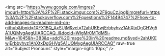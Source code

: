 <img
src=“https://www.google.com/imgres?imgurl=https%3A%2F%2Fi.stack.imgur.com%2F9guCz.jpg&imgrefurl=https%3A%2F%2Fstackoverflow.com%2Fquestions%2F14494747%2Fhow-to-add-images-to-readme-md-on-github&tbnid=1XFX1BQ_AxSUjM&vet=12ahUKEwjErbbyhvz1AhXtxDgGHVg5A1UQMygAegUIARCCAQ..i&docid=WIgMr0MTdM5i-M&w=1045&h=383&q=add%20image%20in%20readme.md&ved=2ahUKEwjErbbyhvz1AhXtxDgGHVg5A1UQMygAegUIARCCAQ”
raw=true
alt=“Subject Pronouns”
style=“margin-right: 10px;”
/>
